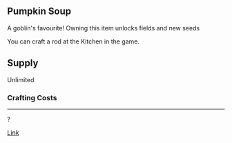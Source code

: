 ## Pumpkin Soup

A goblin's favourite! Owning this item unlocks fields and new seeds

You can craft a rod at the Kitchen in the game.

## Supply

Unlimited

### Crafting Costs

---

?

[Link](https://docs.sunflower-land.com/crafting-guide)
